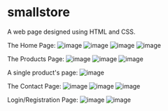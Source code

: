 # smallstore
A web page designed using HTML and CSS.

The Home Page:
![image](https://user-images.githubusercontent.com/72493804/171721317-846c182e-d7a6-4c8a-be64-ec73b65018c6.png)
![image](https://user-images.githubusercontent.com/72493804/171721478-c4f10d4a-3942-492f-97de-e64bf236453a.png)
![image](https://user-images.githubusercontent.com/72493804/171721525-23ec5bc5-ebe4-4dff-8f7f-195c9bbded9e.png)
![image](https://user-images.githubusercontent.com/72493804/171721577-5da9be1e-4bc2-4a0a-a81a-335c38094a49.png)


The Products Page:
![image](https://user-images.githubusercontent.com/72493804/171721666-de3b56f6-40bb-4328-a4b6-9af755509c67.png)
![image](https://user-images.githubusercontent.com/72493804/171721871-dd5d8993-68b6-439f-bfee-9ce0d5c56d18.png)
![image](https://user-images.githubusercontent.com/72493804/171721940-8ab7aeb0-e21c-46ea-8f16-8e69f39f8e78.png)


A single product's page:
![image](https://user-images.githubusercontent.com/72493804/171722070-1bfa8335-e9e8-4673-8ec2-3371481c38f3.png)


The Contact Page:
![image](https://user-images.githubusercontent.com/72493804/171722277-69cbdb17-a4a4-4ad5-949a-9bdc7523d0e5.png)
![image](https://user-images.githubusercontent.com/72493804/171722336-93834104-8877-46ca-9b67-a37e629ac270.png)
![image](https://user-images.githubusercontent.com/72493804/171722383-bb2ef5be-a01f-421c-9e06-d7855e79151f.png)


Login/Registration Page:
![image](https://user-images.githubusercontent.com/72493804/171722596-bad3843c-a86f-4cb4-9f36-89882a4a0975.png)
![image](https://user-images.githubusercontent.com/72493804/171722655-144e3b1c-59e8-47cd-b98d-a5fc86179646.png)

